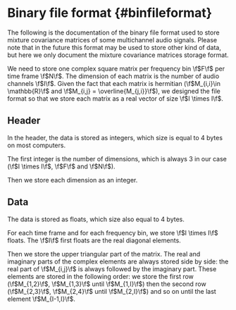 Binary file format {#binfileformat}
===

The following is the documentation of the binary file format used to store mixture covariance matrices of some multichannel audio signals. Please note that in the future this format may be used to store other kind of data, but here we only document the mixture covariance matrices storage format.

We need to store one complex square matrix per frequency bin \f$F\f$ per time frame \f$N\f$. The dimension of each matrix is the number of audio channels \f$I\f$. Given the fact that each matrix is hermitian (\f$M_{i,i}\in \mathbb{R}\f$ and \f$M_{i,j} = \overline{M_{j,i}}\f$), we designed the file format so that we store each matrix as a real vector of size \f$I \times I\f$.

## Header

In the header, the data is stored as integers, which size is equal to 4 bytes on most computers.

The first integer is the number of dimensions, which is always 3 in our case (\f$I \times I\f$, \f$F\f$ and \f$N\f$).

Then we store each dimension as an integer.

## Data

The data is stored as floats, which size also equal to 4 bytes.

For each time frame and for each frequency bin, we store \f$I \times I\f$ floats. The \f$I\f$ first floats are the real diagonal elements.

Then we store the upper triangular part of the matrix. The real and imaginary parts of the complex elements are always stored side by side: the real part of \f$M_{i,j}\f$ is always followed by the imaginary part. These elements are stored in the following order: we store the first row (\f$M_{1,2}\f$, \f$M_{1,3}\f$ until \f$M_{1,I}\f$) then the second row (\f$M_{2,3}\f$, \f$M_{2,4}\f$ until \f$M_{2,I}\f$) and so on until the last element \f$M_{I-1,I}\f$.

